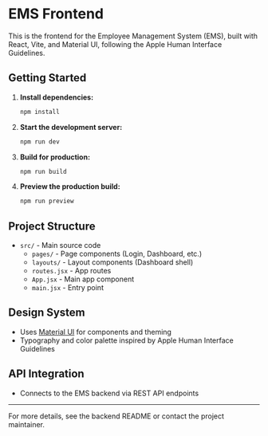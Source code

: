 # EMS Frontend

This is the frontend for the Employee Management System (EMS), built with React, Vite, and Material UI, following the Apple Human Interface Guidelines.

## Getting Started

1. **Install dependencies:**
   ```bash
   npm install
   ```
2. **Start the development server:**
   ```bash
   npm run dev
   ```
3. **Build for production:**
   ```bash
   npm run build
   ```
4. **Preview the production build:**
   ```bash
   npm run preview
   ```

## Project Structure
- `src/` - Main source code
  - `pages/` - Page components (Login, Dashboard, etc.)
  - `layouts/` - Layout components (Dashboard shell)
  - `routes.jsx` - App routes
  - `App.jsx` - Main app component
  - `main.jsx` - Entry point

## Design System
- Uses [Material UI](https://mui.com/) for components and theming
- Typography and color palette inspired by Apple Human Interface Guidelines

## API Integration
- Connects to the EMS backend via REST API endpoints

---

For more details, see the backend README or contact the project maintainer.